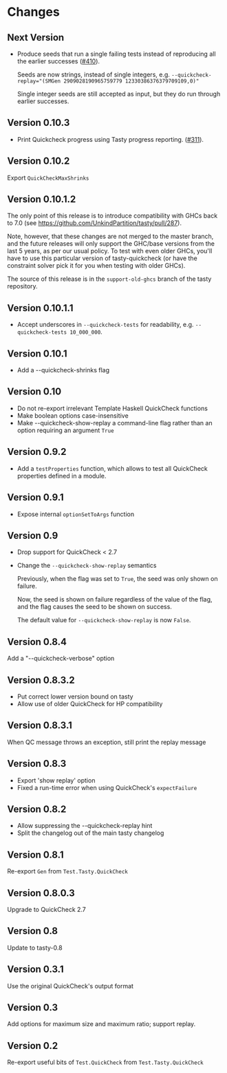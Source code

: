Changes
=======

Next Version
------------

* Produce seeds that run a single failing tests instead of reproducing
  all the earlier successes ([#410](https://github.com/UnkindPartition/tasty/pull/410)).

  Seeds are now strings, instead of single integers, e.g.
  `--quickcheck-replay="(SMGen 2909028190965759779 12330386376379709109,0)"`

  Single integer seeds are still accepted as input, but they do run through
  earlier successes.

Version 0.10.3
--------------

* Print Quickcheck progress using Tasty progress reporting.
  ([#311](https://github.com/UnkindPartition/tasty/pull/311)).

Version 0.10.2
--------------

Export `QuickCheckMaxShrinks`

Version 0.10.1.2
----------------

The only point of this release is to introduce compatibility with GHCs back to 7.0
(see https://github.com/UnkindPartition/tasty/pull/287).

Note, however, that these changes are not merged to the master branch, and the
future releases will only support the GHC/base versions from the last 5 years,
as per our usual policy. To test with even older GHCs, you'll have to use this
particular version of tasty-quickcheck (or have the constraint solver pick it
for you when testing with older GHCs).

The source of this release is in the `support-old-ghcs` branch of the tasty
repository.

Version 0.10.1.1
----------------

* Accept underscores in `--quickcheck-tests` for readability,
    e.g. `--quickcheck-tests 10_000_000`.

Version 0.10.1
--------------

* Add a --quickcheck-shrinks flag

Version 0.10
------------

* Do not re-export irrelevant Template Haskell QuickCheck functions
* Make boolean options case-insensitive
* Make --quickcheck-show-replay a command-line flag rather than an option
    requiring an argument `True`

Version 0.9.2
-------------

* Add a `testProperties` function, which allows to test all QuickCheck
    properties defined in a module.

Version 0.9.1
-------------

* Expose internal `optionSetToArgs` function

Version 0.9
-------------

* Drop support for QuickCheck < 2.7
* Change the `--quickcheck-show-replay` semantics

    Previously, when the flag was set to `True`, the seed was only shown on failure.

    Now, the seed is shown on failure regardless of the value of the flag,
    and the flag causes the seed to be shown on success.

    The default value for `--quickcheck-show-replay` is now `False`.

Version 0.8.4
-------------

Add a "--quickcheck-verbose" option

Version 0.8.3.2
---------------

* Put correct lower version bound on tasty
* Allow use of older QuickCheck for HP compatibility

Version 0.8.3.1
---------------

When QC message throws an exception, still print the replay message

Version 0.8.3
-------------

* Export 'show replay' option
* Fixed a run-time error when using QuickCheck's `expectFailure`

Version 0.8.2
-------------

* Allow suppressing the --quickcheck-replay hint
* Split the changelog out of the main tasty changelog

Version 0.8.1
-------------

Re-export `Gen` from `Test.Tasty.QuickCheck`

Version 0.8.0.3
---------------

Upgrade to QuickCheck 2.7

Version 0.8
-----------

Update to tasty-0.8

Version 0.3.1
-------------

Use the original QuickCheck's output format

Version 0.3
-----------

Add options for maximum size and maximum ratio; support replay.

Version 0.2
-----------

Re-export useful bits of `Test.QuickCheck` from `Test.Tasty.QuickCheck`

